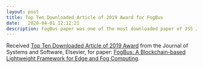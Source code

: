 ```yaml
---
layout: post
title: Top Ten Downloaded Article of 2019 Award for FogBus
date:   2020-04-01 12:12:21
description: FogBus paper was one of the most downloaded paper of JSS Journal.
---
```


Received [Top Ten Downloaded Article of 2019 Award](http://buyya.com/welcome/JSS-Top10Fogbus2019Award.pdf) from the Journal of Systems and Software, Elsevier, for paper: [FogBus: A Blockchain-based Lightweight Framework for Edge and Fog Computing](https://www.sciencedirect.com/science/article/abs/pii/S0164121219300822). 